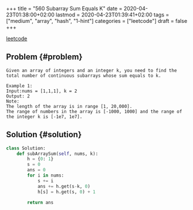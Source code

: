 +++
title = "560 Subarray Sum Equals K"
date = 2020-04-23T01:38:00+02:00
lastmod = 2020-04-23T01:39:41+02:00
tags = ["medium", "array", "hash", "1-hint"]
categories = ["leetcode"]
draft = false
+++

[leetcode](https://leetcode.com/problems/subarray-sum-equals-k/)


## Problem {#problem}

```text
Given an array of integers and an integer k, you need to find the total number of continuous subarrays whose sum equals to k.

Example 1:
Input:nums = [1,1,1], k = 2
Output: 2
Note:
The length of the array is in range [1, 20,000].
The range of numbers in the array is [-1000, 1000] and the range of the integer k is [-1e7, 1e7].
```


## Solution {#solution}

```python
class Solution:
    def subArraySum(self, nums, k):
        h = {0: 1}
        s = 0
        ans = 0
        for i in nums:
            s += i
            ans += h.get(s-k, 0)
            h[s] = h.get(s, 0) + 1

        return ans
```
